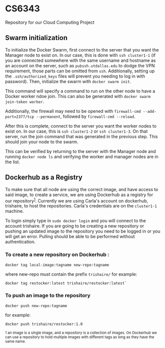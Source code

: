 # CS6343
Repository for our Cloud Computing Project

## Swarm initialization
To initialize the Docker Swarm, first connect to the server that you want the Manager node to exist on. In our case, this is done with `ssh cluster1-1` (if you are connected somewhere with the same username and hostname as an account on the server, such as `pubssh.utdallas.edu` to dodge the VPN requirement, those parts can be omitted from `ssh`. Additionally, setting up the `.ssh/authorized_keys` files will prevent you needing to log in with password). Then, initialize the swarm with `docker swarm init`.  

This command will specify a command to run on the other node to have a Docker worker ndoe join. This can also be generated with `docker swarm join-token worker`.  

Additionally, the firewall may need to be opened with `firewall-cmd --add-port=2377/tcp --permanent`, followed by `firewall-cmd --reload`.  

After this is complete, connect to the server you want the worker nodes to exist on. In our case, this is `ssh cluster1-2` or `ssh cluster1-3`. On that server, run the join command that was generated in the previous step. This should join your node to the swarm.  

This can be verified by returning to the server with the Manager node and running `docker node ls` and verifying the worker and manager nodes are in the list.  

## Dockerhub as a Registry
To make sure that all node are using the correct image, and have access to said image, to create a service, we are using Dockerhub as a registry for our repository<sup>[1](#repositoryFootnote)</sup>. Currently we are using Carla's account on dockerhub, trishaire, to host the repositories. Carla's credentials are on the `cluster1-1` machine. 

To login simply type in `sudo docker login` and you will connect to the account trishaire. If you are going to be creating a new repository or pushing an updated image to the repository you need to be logged in or you will get an error. Pulling should be able to be performed without authentication.

### To create a new repository on Dockerhub :

```
docker tag local-image:tagname new-repo:tagname
```

where new-repo must contain the prefix `trishaire/` for example:

```
docker tag restocker:latest trishaire/restocker:latest`
```
### To push an image to the repository
```
docker push new-repo:tagname
```
for example:
```
docker push trishaire/restocker:1.0
```

<sub><a name="repositoryFootnote">1</a> an image is a single image, and a repository is a collection of images. On Dockerhub we can use a repository to hold multiple images with different tags as long as they have the same name.</sub>
